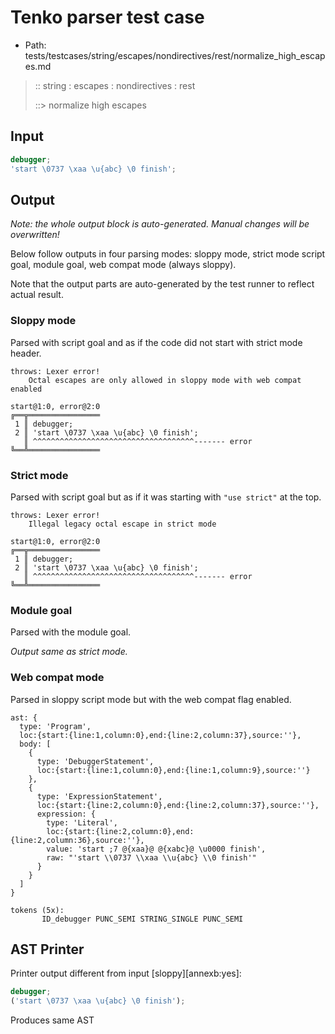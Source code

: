 # Tenko parser test case

- Path: tests/testcases/string/escapes/nondirectives/rest/normalize_high_escapes.md

> :: string : escapes : nondirectives : rest
>
> ::> normalize high escapes

## Input

`````js
debugger;
'start \0737 \xaa \u{abc} \0 finish';
`````

## Output

_Note: the whole output block is auto-generated. Manual changes will be overwritten!_

Below follow outputs in four parsing modes: sloppy mode, strict mode script goal, module goal, web compat mode (always sloppy).

Note that the output parts are auto-generated by the test runner to reflect actual result.

### Sloppy mode

Parsed with script goal and as if the code did not start with strict mode header.

`````
throws: Lexer error!
    Octal escapes are only allowed in sloppy mode with web compat enabled

start@1:0, error@2:0
╔══╦════════════════
 1 ║ debugger;
 2 ║ 'start \0737 \xaa \u{abc} \0 finish';
   ║ ^^^^^^^^^^^^^^^^^^^^^^^^^^^^^^^^^^^^------- error
╚══╩════════════════

`````

### Strict mode

Parsed with script goal but as if it was starting with `"use strict"` at the top.

`````
throws: Lexer error!
    Illegal legacy octal escape in strict mode

start@1:0, error@2:0
╔══╦════════════════
 1 ║ debugger;
 2 ║ 'start \0737 \xaa \u{abc} \0 finish';
   ║ ^^^^^^^^^^^^^^^^^^^^^^^^^^^^^^^^^^^^------- error
╚══╩════════════════

`````


### Module goal

Parsed with the module goal.

_Output same as strict mode._

### Web compat mode

Parsed in sloppy script mode but with the web compat flag enabled.

`````
ast: {
  type: 'Program',
  loc:{start:{line:1,column:0},end:{line:2,column:37},source:''},
  body: [
    {
      type: 'DebuggerStatement',
      loc:{start:{line:1,column:0},end:{line:1,column:9},source:''}
    },
    {
      type: 'ExpressionStatement',
      loc:{start:{line:2,column:0},end:{line:2,column:37},source:''},
      expression: {
        type: 'Literal',
        loc:{start:{line:2,column:0},end:{line:2,column:36},source:''},
        value: 'start ;7 @{xaa}@ @{xabc}@ \u0000 finish',
        raw: "'start \\0737 \\xaa \\u{abc} \\0 finish'"
      }
    }
  ]
}

tokens (5x):
       ID_debugger PUNC_SEMI STRING_SINGLE PUNC_SEMI
`````


## AST Printer

Printer output different from input [sloppy][annexb:yes]:

````js
debugger;
('start \0737 \xaa \u{abc} \0 finish');
````

Produces same AST
